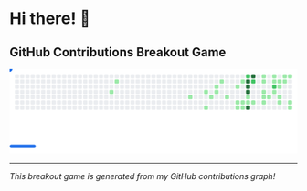 # Hi there! 👋

## GitHub Contributions Breakout Game

<picture>
  <source
    media="(prefers-color-scheme: dark)"
    srcset="https://raw.githubusercontent.com/Sheriffelrefaey/Sheriffelrefaey/github-breakout/images/breakout-dark.svg"
  />
  <source
    media="(prefers-color-scheme: light)"
    srcset="https://raw.githubusercontent.com/Sheriffelrefaey/Sheriffelrefaey/github-breakout/images/breakout-light.svg"
  />
  <img alt="GitHub Breakout Game" src="https://raw.githubusercontent.com/Sheriffelrefaey/Sheriffelrefaey/github-breakout/images/breakout-light.svg" />
</picture>

---

*This breakout game is generated from my GitHub contributions graph!*